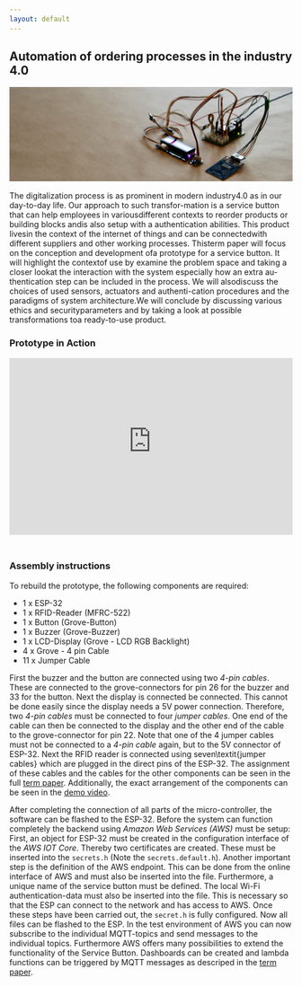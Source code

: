 ```yaml
---
layout: default
---
```


## Automation of ordering processes in the industry 4.0

![Header](https://github.com/finnge/iot-service-button/blob/master/paper/figures/microcontroller.jpeg?raw=true)

The digitalization process is as prominent in modern industry4.0 as in our day-to-day life. Our approach to such transfor-mation is a service button that can help employees in variousdifferent contexts to reorder products or building blocks andis also setup with a authentication abilities. This product livesin the context of the internet of things and can be connectedwith different suppliers and other working processes.  Thisterm paper will focus on the conception and development ofa prototype for a service button. It will highlight the contextof use by examine the problem space and taking a closer lookat the interaction with the system especially how an extra au-thentication step can be included in the process. We will alsodiscuss the choices of used sensors, actuators and authenti-cation procedures and the paradigms of system architecture.We will conclude by discussing various ethics and securityparameters and by taking a look at possible transformations toa ready-to-use product.

### Prototype in Action

<iframe style="width: 100%; margin-bottom: 20px" height="315" src="https://www.youtube-nocookie.com/embed/YwqazpQT0mQ" frameborder="0" allow="accelerometer; autoplay; encrypted-media; gyroscope; picture-in-picture" allowfullscreen></iframe>

### Assembly instructions

To rebuild the prototype, the following components are required:

- 1 x ESP-32
- 1 x RFID-Reader (MFRC-522)
- 1 x Button (Grove-Button) 
- 1 x Buzzer (Grove-Buzzer)
- 1 x LCD-Display (Grove - LCD RGB Backlight)
- 4 x Grove - 4 pin Cable
- 11 x Jumper Cable

First the buzzer and the button are connected using two *4-pin cables*. These are connected to the grove-connectors for pin 26 for the buzzer and 33 for the button. Next the display is connected be connected. This cannot be done easily since the display needs a 5V power connection. Therefore, two *4-pin cables* must be connected to four *jumper cables*. One end of the cable can then be connected to the display and the other end of the cable to the grove-connector for pin 22. Note that one of the 4 jumper cables must not be connected to a *4-pin cable* again, but to the 5V connector of ESP-32.
Next the RFID reader is connected using seven\textit{jumper cables} which are plugged in the direct pins of the ESP-32. 
The assignment of these cables and the cables for the other components can be seen in the full [term paper](https://github.com/finnge/iot-service-button/blob/master/paper/paper.pdf).
Additionally, the exact arrangement of the components can be seen in the [demo video](#prototype-in-action).

After completing the connection of all parts of the micro-controller, the software can be flashed to the ESP-32. Before the system can function completely the backend using *Amazon Web Services (AWS)* must be setup: First, an object for ESP-32 must be created in the configuration interface of the *AWS IOT Core*. Thereby two certificates are created. These must be inserted into the `secrets.h` (Note the `secrets.default.h`). Another important step is the definition of the AWS endpoint. This can be done from the online interface of AWS and must also be inserted into the file. Furthermore, a unique name of the service button must be defined. The local Wi-Fi authentication-data must also be inserted into the file. This is necessary so that the ESP can connect to the network and has access to AWS. Once these steps have been carried out, the `secret.h` is fully configured. Now all files can be flashed to the ESP. In the test environment of AWS you can now subscribe to the individual MQTT-topics and send messages to the individual topics. Furthermore AWS offers many possibilities to extend the functionality of the Service Button. Dashboards can be created and lambda functions can be triggered by MQTT messages as descriped in the [term paper](https://github.com/finnge/iot-service-button/blob/master/paper/paper.pdf).
